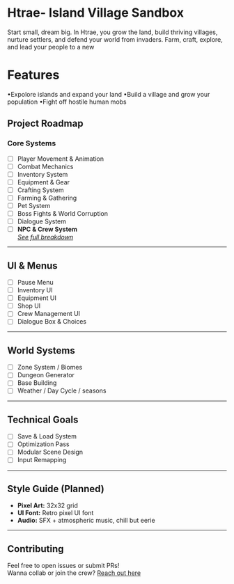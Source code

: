 # Htrae- Island Village Sandbox
Start small, dream big. In Htrae, you grow the land, build thriving villages, nurture settlers, and defend your world from invaders. Farm, craft, explore, and lead your people to a new 


# Features 
•Expolore islands and expand your land
•Build a village and grow your population 
•Fight off hostile human mobs  

## **Project Roadmap**

### **Core Systems**
- [ ] Player Movement & Animation
- [ ] Combat Mechanics
- [ ] Inventory System
- [ ] Equipment & Gear
- [ ] Crafting System
- [ ] Farming & Gathering
- [ ] Pet System
- [ ] Boss Fights & World Corruption
- [ ] Dialogue System
- [ ] **NPC & Crew System**  
  _[See full breakdown](docs/NPC_Crew_System.md)_

---

## **UI & Menus**
- [ ] Pause Menu
- [ ] Inventory UI
- [ ] Equipment UI
- [ ] Shop UI
- [ ] Crew Management UI
- [ ] Dialogue Box & Choices

---

## **World Systems**
- [ ] Zone System / Biomes
- [ ] Dungeon Generator
- [ ] Base Building
- [ ] Weather / Day Cycle / seasons

---

## **Technical Goals**
- [ ] Save & Load System
- [ ] Optimization Pass
- [ ] Modular Scene Design
- [ ] Input Remapping

---

## **Style Guide (Planned)**
- **Pixel Art:** 32x32 grid  
- **UI Font:** Retro pixel UI font  
- **Audio:** SFX + atmospheric music, chill but eerie  

---

## **Contributing**
Feel free to open issues or submit PRs!  
Wanna collab or join the crew? [Reach out here](mailto:youremail@example.com)